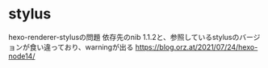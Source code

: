 # stylus
hexo-renderer-stylusの問題
依存先のnib 1.1.2と、参照しているstylusのバージョンが食い違っており、warningが出る
https://blog.orz.at/2021/07/24/hexo-node14/

